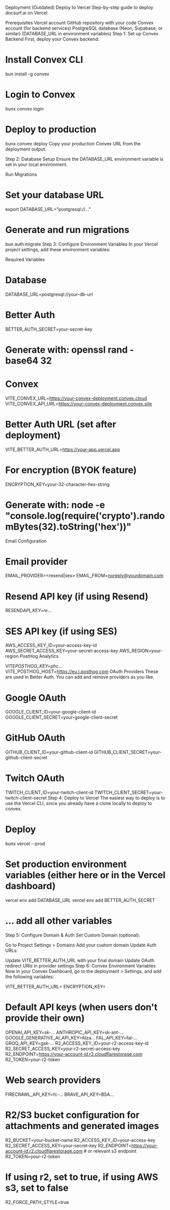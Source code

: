 Deployment (Outdated)
Deploy to Vercel
Step-by-step guide to deploy docsurf.ai on Vercel

Prerequisites
Vercel account
GitHub repository with your code
Convex account (for backend services)
PostgreSQL database (Neon, Supabase, or similar) (DATABASE_URL in environment variables)
Step 1: Set up Convex Backend
First, deploy your Convex backend:

# Install Convex CLI

bun install -g convex

# Login to Convex

bunx convex login

# Deploy to production

bunx convex deploy
Copy your production Convex URL from the deployment output.

Step 2: Database Setup
Ensure the DATABASE_URL environment variable is set in your local environment.

Run Migrations

# Set your database URL

export DATABASE_URL="postgresql://..."

# Generate and run migrations

bun auth:migrate
Step 3: Configure Environment Variables
In your Vercel project settings, add these environment variables:

Required Variables

# Database

DATABASE_URL=postgresql://your-db-url

# Better Auth

BETTER_AUTH_SECRET=your-secret-key

# Generate with: openssl rand -base64 32

# Convex

VITE_CONVEX_URL=https://your-convex-deployment.convex.cloud
VITE_CONVEX_API_URL=https://your-convex-deployment.convex.site

# Better Auth URL (set after deployment)

VITE_BETTER_AUTH_URL=https://your-app.vercel.app

# For encryption (BYOK feature)

ENCRYPTION_KEY=your-32-character-hex-string

# Generate with: node -e "console.log(require('crypto').randomBytes(32).toString('hex'))"

Email Configuration

# Email provider

EMAIL_PROVIDER=<resend|ses>
EMAIL_FROM=noreply@yourdomain.com

# Resend API key (if using Resend)

RESEND*API_KEY=re*...

# SES API key (if using SES)

AWS_ACCESS_KEY_ID=your-access-key-id
AWS_SECRET_ACCESS_KEY=your-secret-access-key
AWS_REGION=your-region
PostHog Analytics

VITE*POSTHOG_KEY=phc*...
VITE_POSTHOG_HOST=https://eu.i.posthog.com
OAuth Providers
These are used in Better Auth. You can add and remove providers as you like.

# Google OAuth

GOOGLE_CLIENT_ID=your-google-client-id
GOOGLE_CLIENT_SECRET=your-google-client-secret

# GitHub OAuth

GITHUB_CLIENT_ID=your-github-client-id
GITHUB_CLIENT_SECRET=your-github-client-secret

# Twitch OAuth

TWITCH_CLIENT_ID=your-twitch-client-id
TWITCH_CLIENT_SECRET=your-twitch-client-secret
Step 4: Deploy to Vercel
The easiest way to deploy is to use the Vercel CLI, since you already have a clone locally to deploy to convex.

# Deploy

bunx vercel --prod

# Set production environment variables (either here or in the Vercel dashboard)

vercel env add DATABASE_URL
vercel env add BETTER_AUTH_SECRET

# ... add all other variables

Step 5: Configure Domain & Auth
Set Custom Domain (optional):

Go to Project Settings > Domains
Add your custom domain
Update Auth URLs:

Update VITE_BETTER_AUTH_URL with your final domain
Update OAuth redirect URIs in provider settings
Step 6: Convex Environment Variables
Now in your Convex Dashboard, go to the deployment > Settings, and add the following variables:

VITE_BETTER_AUTH_URL=<inherit>
ENCRYPTION_KEY=<inherit>

# Default API keys (when users don't provide their own)

OPENAI_API_KEY=sk-...
ANTHROPIC_API_KEY=sk-ant-...
GOOGLE_GENERATIVE_AI_API_KEY=AIza...
FAL_API_KEY=fal-...
GROQ_API_KEY=gsk-...
R2_ACCESS_KEY_ID=your-r2-access-key-id
R2_SECRET_ACCESS_KEY=your-r2-secret-access-key
R2_ENDPOINT=https://your-account-id.r2.cloudflarestorage.com
R2_TOKEN=your-r2-token

# Web search providers

FIRECRAWL_API_KEY=fc-...
BRAVE_API_KEY=BSA...

# R2/S3 bucket configuration for attachments and generated images

R2_BUCKET=your-bucket-name
R2_ACCESS_KEY_ID=your-access-key
R2_SECRET_ACCESS_KEY=your-secret-key
R2_ENDPOINT=https://your-account-id.r2.cloudflarestorage.com # or relevant s3 endpoint
R2_TOKEN=your-r2-token

# If using r2, set to true, if using AWS s3, set to false

R2_FORCE_PATH_STYLE=true
